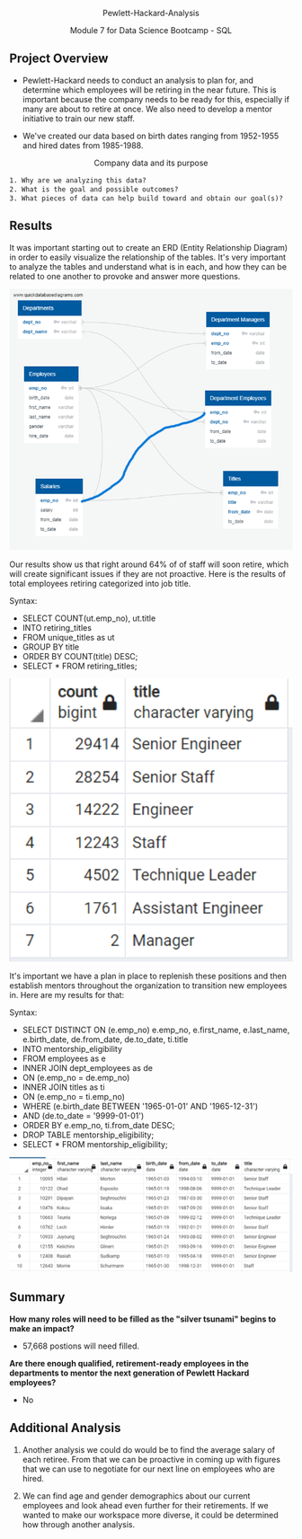 <p align="center">
    Pewlett-Hackard-Analysis
</p>

<p align="center">
    Module 7 for Data Science Bootcamp - SQL
</p>


##  **Project Overview**
- Pewlett-Hackard needs to conduct an analysis to plan for, and determine which employees will be retiring in the near future. This is important because the company needs to be ready for this, especially if many are about to retire at once. We also need to develop a mentor initiative to train our new staff. 

- We've created our data based on birth dates ranging from 1952-1955 and hired dates from 1985-1988.

<p align="center">
     Company data and its purpose
</p>

    1. Why are we analyzing this data?
    2. What is the goal and possible outcomes?
    3. What pieces of data can help build toward and obtain our goal(s)?


## **Results**
It was important starting out to create an ERD (Entity Relationship Diagram) in order to easily visualize the relationship of the tables. It's very important to analyze the tables and understand what is in each, and how they can be related to one another to provoke and answer more questions.

<p align="center">
  <img src="https://github.com/lawnshogan/Pewlett-Hackard-Analysis/blob/main/EmployeeDB.png" width="700"/>
</p>

Our results show us that right around 64% of of staff will soon retire, which will create significant issues if they are not proactive. Here is the results of total employees retiring categorized into job title.

Syntax: 

- SELECT COUNT(ut.emp_no), ut.title
- INTO retiring_titles
- FROM unique_titles as ut
- GROUP BY title
- ORDER BY COUNT(title) DESC;
- SELECT * FROM retiring_titles;

<p align="center">
  <img src="https://github.com/lawnshogan/Pewlett-Hackard-Analysis/blob/main/Title_Retiring_Count.png" width="700"/>
</p>

It's important we have a plan in place to replenish these positions and then establish mentors throughout the organization to transition new employees in. Here are my results for that:

Syntax:
- SELECT DISTINCT ON (e.emp_no) e.emp_no, e.first_name, e.last_name, e.birth_date, de.from_date, de.to_date, ti.title
- INTO mentorship_eligibility
- FROM employees as e
- INNER JOIN dept_employees as de
- ON (e.emp_no = de.emp_no)
- INNER JOIN titles as ti
- ON (e.emp_no = ti.emp_no)
- WHERE (e.birth_date BETWEEN '1965-01-01' AND '1965-12-31')
- AND (de.to_date = '9999-01-01')
- ORDER BY e.emp_no, ti.from_date DESC;
- DROP TABLE mentorship_eligibility;
- SELECT * FROM mentorship_eligibility;


<p align="center">
  <img src="https://github.com/lawnshogan/Pewlett-Hackard-Analysis/blob/main/Mentors.png" width="700"/>
</p>



## **Summary**

**How many roles will need to be filled as the "silver tsunami" begins to make an impact?**
- 57,668 postions will need filled.

**Are there enough qualified, retirement-ready employees in the departments to mentor the next generation of Pewlett Hackard employees?**
- No

## **Additional Analysis**
1) Another analysis we could do would be to find the average salary of each retiree. From that we can be proactive in coming up with figures that we can use to negotiate for our next line on employees who are hired.

2) We can find age and gender demographics about our current employees and look ahead even further for their retirements. If we wanted to make our workspace more diverse, it could be determined how through another analysis.